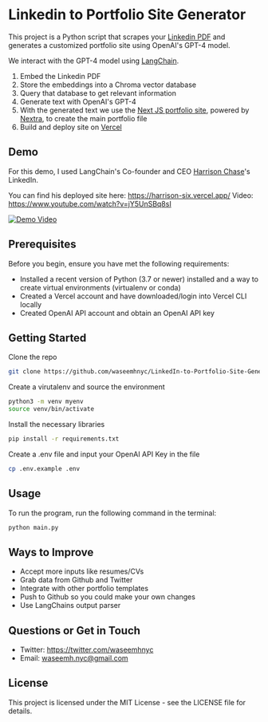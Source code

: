 # Linkedin to Portfolio Site Generator

This project is a Python script that scrapes your [Linkedin PDF](https://www.linkedin.com/in/waseemhnyc/) and generates a customized portfolio site using OpenAI's GPT-4 model.

We interact with the GPT-4 model using [LangChain](https://github.com/hwchase17/langchain).

1. Embed the Linkedin PDF
2. Store the embeddings into a Chroma vector database
3. Query that database to get relevant information
4. Generate text with OpenAI's GPT-4
5. With the generated text we use the [Next JS portfolio site](https://github.com/vercel/nextjs-portfolio-starter), powered by [Nextra](https://nextra.site/), to create the main portfolio file
6. Build and deploy site on [Vercel](https://vercel.com/templates/next.js/portfolio-starter-kit)

## Demo

For this demo, I used LangChain's Co-founder and CEO [Harrison Chase](https://twitter.com/hwchase17)'s LinkedIn.

You can find his deployed site here: <https://harrison-six.vercel.app/>
Video: https://www.youtube.com/watch?v=jY5UnSBq8sI

[![Demo Video](assets/screenshot.png)](https://www.youtube.com/watch?v=jY5UnSBq8sI)

## Prerequisites

Before you begin, ensure you have met the following requirements:

- Installed a recent version of Python (3.7 or newer) installed and a way to create virtual environments (virtualenv or conda)
- Created a Vercel account and have downloaded/login into Vercel CLI locally
- Created OpenAI API account and obtain an OpenAI API key

## Getting Started

Clone the repo

```bash
git clone https://github.com/waseemhnyc/LinkedIn-to-Portfolio-Site-Generator
```

Create a virutalenv and source the environment

```bash
python3 -m venv myenv
source venv/bin/activate
```

Install the necessary libraries

```bash
pip install -r requirements.txt
```

Create a .env file and input your OpenAI API Key in the file

```bash
cp .env.example .env
```

## Usage

To run the program, run the following command in the terminal:

```bash
python main.py
```

## Ways to Improve

- Accept more inputs like resumes/CVs
- Grab data from Github and Twitter
- Integrate with other portfolio templates
- Push to Github so you could make your own changes
- Use LangChains output parser


## Questions or Get in Touch

- Twitter: https://twitter.com/waseemhnyc
- Email: waseemh.nyc@gmail.com

## License

This project is licensed under the MIT License - see the LICENSE file for details.
